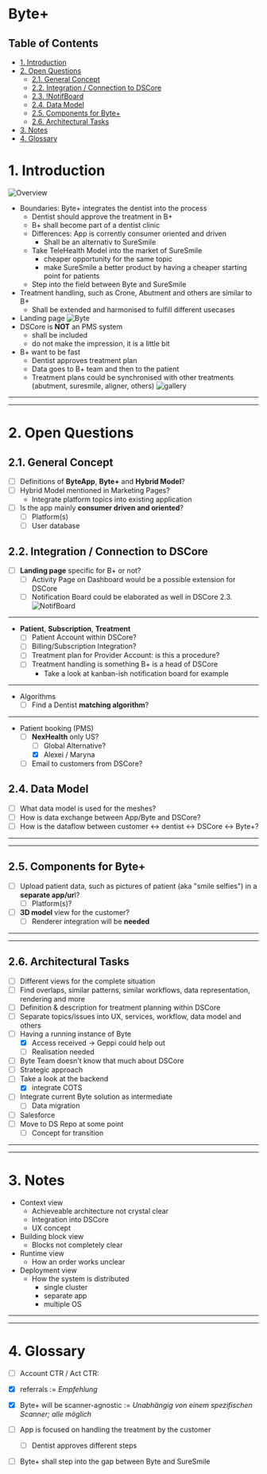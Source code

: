 # Byte+ <!-- omit in toc -->
## Table of Contents <!-- omit in toc -->
- [1. Introduction](#1-introduction)
- [2. Open Questions](#2-open-questions)
  - [2.1. General Concept](#21-general-concept)
  - [2.2. Integration / Connection to DSCore](#22-integration--connection-to-dscore)
  - [2.3. !NotifBoard](#23-)
  - [2.4. Data Model](#24-data-model)
  - [2.5. Components for Byte+](#25-components-for-byte)
  - [2.6. Architectural Tasks](#26-architectural-tasks)
- [3. Notes](#3-notes)
- [4. Glossary](#4-glossary)

# 1. Introduction
![Overview](img/byte+/overview.png)
- Boundaries: Byte+ integrates the dentist into the process
  - Dentist should approve the treatment in B+
  - B+ shall become part of a dentist clinic
  - Differences: App is corrently consumer oriented and driven
    - Shall be an alternativ to SureSmile
  - Take TeleHealth Model into the market of SureSmile
    - cheaper opportunity for the same topic
    - make SureSmile a better product by having a cheaper starting point for patients
  - Step into the field between Byte and SureSmile
- Treatment handling, such as Crone, Abutment and others are similar to B+
  - Shall be extended and harmonised to fulfill different usecases
- Landing page
  ![Byte](img/byte+/Byte-LandingPage.png)
- DSCore is **NOT** an PMS system
  - shall be included
  - do not make the impression, it is a little bit
- B+ want to be fast
  - Dentist approves treatment plan
  - Data goes to B+ team and then to the patient
  - Treatment plans could be synchronised with other treatments (abutment, suresmile, aligner, others)
  ![gallery](img/byte+/media-gallery.png)

---
---
# 2. Open Questions
## 2.1. General Concept
- [ ] Definitions of **ByteApp**, **Byte+** and **Hybrid Model**?
- [ ] Hybrid Model mentioned in Marketing Pages?
  - Integrate platform topics into existing application
- [ ] Is the app mainly **consumer driven and oriented**?
  - [ ] Platform(s)
  - [ ] User database

## 2.2. Integration / Connection to DSCore
- [ ] **Landing page** specific for B+ or not?
  - [ ] Activity Page on Dashboard would be a possible extension for DSCore
  - [ ] Notification Board could be elaborated as well in DSCore
  2.3. ![NotifBoard](img/byte+/Byte-NotificationBoard.png)
---
- **Patient**, **Subscription**, **Treatment**
  - [ ] Patient Account within DSCore?
  - [ ] Billing/Subscription Integration?
  - [ ] Treatment plan for Provider Account: is this a procedure?
  - [ ] Treatment handling is something B+ is a head of DSCore
    - Take a look at kanban-ish notification board for example
---
- Algorithms
  - [ ] Find a Dentist **matching algorithm**? <!-- omit in toc -->
---
- Patient booking (PMS)
  - [ ] **NexHealth** only US?
    - [ ] Global Alternative?
    - [x] Alexei / Maryna
  - [ ] Email to customers from DSCore?

## 2.4. Data Model
- [ ] What data model is used for the meshes?
- [ ] How is data exchange between App/Byte and DSCore?
- [ ] How is the dataflow between customer &harr; dentist &harr; DSCore &harr; Byte+?

---
---
## 2.5. Components for Byte+
- [ ] Upload patient data, such as pictures of patient (aka "smile selfies") in a **separate app/ur**l?
  - [ ] Platform(s)?
- [ ] **3D model** view for the customer?
  - [ ] Renderer integration will be **needed**

---
---
## 2.6. Architectural Tasks
- [ ] Different views for the complete situation
- [ ] Find overlaps, similar patterns, similar workflows, data representation, rendering and more
- [ ] Definition & description for treatment planning within DSCore
- [ ] Separate topics/issues into UX, services, workflow, data model and others
- [ ] Having a running instance of Byte
  - [x] Access received -> Geppi could help out
  - [ ] Realisation needed <!-- TODO: rensem -->
- [ ] Byte Team doesn't know that much about DSCore
- [ ] Strategic approach
- [ ] Take a look at the backend
  - [x] integrate COTS
- [ ] Integrate current Byte solution as intermediate
  - [ ] Data migration
- [ ] Salesforce <!-- TODO: rensem -->
- [ ] Move to DS Repo at some point
  - [ ] Concept for transition <!-- TODO: rensem -->

---
---
# 3. Notes
- Context view
  - Achieveable architecture not crystal clear
  - Integration into DSCore
  - UX concept
- Building block view
  - Blocks not completely clear
- Runtime view
  - How an order works unclear
- Deployment view
  - How the system is distributed
    - single cluster
    - separate app
    - multiple OS

---
---
# 4. Glossary
- [ ] Account CTR / Act CTR: <!-- TODO: rensem -->
- [x] referrals := *Empfehlung*
- [x] Byte+ will be scanner-agnostic := *Unabhängig von einem spezifischen Scanner; alle möglich*
- [ ] App is focused on handling the treatment by the customer
  - [ ] Dentist approves different steps
- [ ] Byte+ shall step into the gap between Byte and SureSmile
  